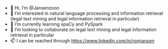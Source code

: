 - 👋 Hi, I’m @Jansenzoon
- 👀 I’m interested in natural language processing and information retrieval (legal text mining and legal information retrieval in particular)
- 🌱 I’m currently learning spaCy and PySpark
- 💞️ I’m looking to collaborate on legal text mining and legal information retrieval in particular
- 📫 I can be reached through https://www.linkedin.com/in/romjansen
